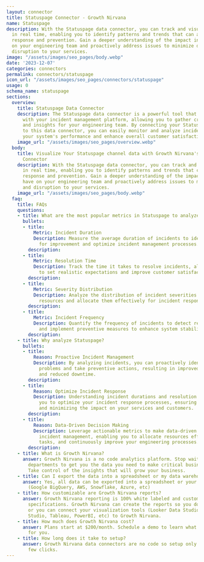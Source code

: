 ```yaml
---
layout: connector
title: Statuspage Connector - Growth Nirvana
name: Statuspage
description: With the Statuspage data connector, you can track and visualize incidents
  in real time, enabling you to identify patterns and trends that can aid in incident
  response and prevention. Gain a deeper understanding of the impact incidents have
  on your engineering team and proactively address issues to minimize downtime and
  disruption to your services.
image: "/assets/images/seo_pages/body.webp"
date: '2023-12-07'
categories: connectors
permalink: connectors/statuspage
icon_url: "/assets/images/seo_pages/connectors/statuspage"
usage: 0
schema_name: statuspage
sections:
  overview:
    title: Statuspage Data Connector
    description: The Statuspage data connector is a powerful tool that integrates
      with your incident management platform, allowing you to gather crucial data
      and insights for your engineering team. By connecting your Statuspage account
      to this data connector, you can easily monitor and analyze incidents to improve
      your system's performance and enhance overall customer satisfaction.
    image_url: "/assets/images/seo_pages/overview.webp"
  body:
    title: Visualize Your Statuspage channel data with Growth Nirvana's Statuspage
      Connector
    description: With the Statuspage data connector, you can track and visualize incidents
      in real time, enabling you to identify patterns and trends that can aid in incident
      response and prevention. Gain a deeper understanding of the impact incidents
      have on your engineering team and proactively address issues to minimize downtime
      and disruption to your services.
    image_url: "/assets/images/seo_pages/body.webp"
  faq:
    title: FAQs
    questions:
    - title: What are the most popular metrics in Statuspage to analyze?
      bullets:
      - title:
          Metric: Incident Duration
          Description: Measure the average duration of incidents to identify areas
            for improvement and optimize incident management processes.
        description:
      - title:
          Metric: Resolution Time
          Description: Track the time it takes to resolve incidents, allowing you
            to set realistic expectations and improve customer satisfaction.
        description:
      - title:
          Metric: Severity Distribution
          Description: Analyze the distribution of incident severities to prioritize
            resources and allocate them effectively for incident response.
        description:
      - title:
          Metric: Incident Frequency
          Description: Quantify the frequency of incidents to detect recurring issues
            and implement preventive measures to enhance system stability.
        description:
    - title: Why analyze Statuspage?
      bullets:
      - title:
          Reason: Proactive Incident Management
          Description: By analyzing incidents, you can proactively identify potential
            problems and take preventive actions, resulting in improved system reliability
            and reduced downtime.
        description:
      - title:
          Reason: Optimize Incident Response
          Description: Understanding incident durations and resolution times allows
            you to optimize your incident response processes, ensuring a swift resolution
            and minimizing the impact on your services and customers.
        description:
      - title:
          Reason: Data-Driven Decision Making
          Description: Leverage actionable metrics to make data-driven decisions in
            incident management, enabling you to allocate resources effectively, prioritize
            tasks, and continuously improve your engineering processes.
        description:
    - title: What is Growth Nirvana?
      answer: Growth Nirvana is a no code analytics platform. Stop waiting for other
        departments to get you the data you need to make critical business decisions.
        Take control of the insights that will grow your business.
    - title: Can I export the data into a spreadsheet or my data warehouse?
      answer: Yes, all data can be exported into a spreadsheet or your data warehouse
        (Google BigQuery, AWS, Snowflake, Azure, etc)
    - title: How customizable are Growth Nirvana reports?
      answer: Growth Nirvana reporting is 100% white labeled and customized to your
        specifications. Growth Nirvana can create the reports so you don’t have to
        or you can connect your visualization tools (Looker Data Studio/Google Data
        Studio, Tableau, PowerBI, etc) to Growth Nirvana.
    - title: How much does Growth Nirvana cost?
      answer: Plans start at $200/month. Schedule a demo to learn what plan is best
        for you.
    - title: How long does it take to setup?
      answer: Growth Nirvana data connectors are no code so setup only requires a
        few clicks.
---
```

